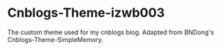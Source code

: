 # Cnblogs-Theme-izwb003
The custom theme used for my cnblogs blog. Adapted from BNDong's Cnblogs-Theme-SimpleMemory.
